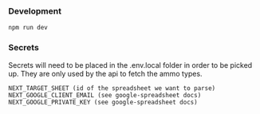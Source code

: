 ### Development

    npm run dev

### Secrets

Secrets will need to be placed in the .env.local folder in order to be picked up. They are only used by the api to fetch the ammo types.

    NEXT_TARGET_SHEET (id of the spreadsheet we want to parse)
    NEXT_GOOGLE_CLIENT_EMAIL (see google-spreadsheet docs)
    NEXT_GOOGLE_PRIVATE_KEY (see google-spreadsheet docs)
